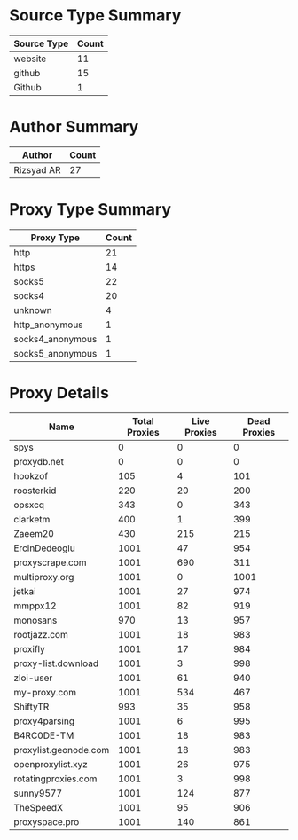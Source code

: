 # Source Type Summary

| Source Type | Count |
|-------------|-------|
| website | 11 |
| github | 15 |
| Github | 1 |


# Author Summary

| Author | Count |
|--------|-------|
| Rizsyad AR | 27 |


# Proxy Type Summary

| Proxy Type | Count |
|------------|-------|
| http | 21 |
| https | 14 |
| socks5 | 22 |
| socks4 | 20 |
| unknown | 4 |
| http_anonymous | 1 |
| socks4_anonymous | 1 |
| socks5_anonymous | 1 |


# Proxy Details

| Name | Total Proxies | Live Proxies | Dead Proxies |
|------|---------------|--------------|---------------|
| spys | 0 | 0 | 0 |
| proxydb.net | 0 | 0 | 0 |
| hookzof | 105 | 4 | 101 |
| roosterkid | 220 | 20 | 200 |
| opsxcq | 343 | 0 | 343 |
| clarketm | 400 | 1 | 399 |
| Zaeem20 | 430 | 215 | 215 |
| ErcinDedeoglu | 1001 | 47 | 954 |
| proxyscrape.com | 1001 | 690 | 311 |
| multiproxy.org | 1001 | 0 | 1001 |
| jetkai | 1001 | 27 | 974 |
| mmppx12 | 1001 | 82 | 919 |
| monosans | 970 | 13 | 957 |
| rootjazz.com | 1001 | 18 | 983 |
| proxifly | 1001 | 17 | 984 |
| proxy-list.download | 1001 | 3 | 998 |
| zloi-user | 1001 | 61 | 940 |
| my-proxy.com | 1001 | 534 | 467 |
| ShiftyTR | 993 | 35 | 958 |
| proxy4parsing | 1001 | 6 | 995 |
| B4RC0DE-TM | 1001 | 18 | 983 |
| proxylist.geonode.com | 1001 | 18 | 983 |
| openproxylist.xyz | 1001 | 26 | 975 |
| rotatingproxies.com | 1001 | 3 | 998 |
| sunny9577 | 1001 | 124 | 877 |
| TheSpeedX | 1001 | 95 | 906 |
| proxyspace.pro | 1001 | 140 | 861 |

